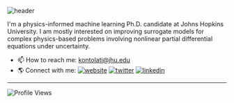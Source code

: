 ![header](https://capsule-render.vercel.app/api?type=waving&color=FFCCCC&height=180&section=header&text=Hi%20There!%20I'm%20Katiana%20✨%20&fontSize=30&fontColor=FFFFFF&animation=FadeIn&fontAlignY=38&&descAlignY=80&descAlign=62)

I'm a physics-informed machine learning Ph.D. candidate at Johns Hopkins University. I am mostly interested on improving surrogate models for complex physics-based problems involving nonlinear partial differential equations under uncertainty.

- 📫 How to reach me: [kontolati@jhu.edu](mailto:kontolati@jhu.edu)
- 🌎 Connect with me: [![website](https://img.shields.io/badge/-@website-313131?style=flat&labelColor=313131&logo=safari&logoColor=white&color=313131)](https://www.katianakontolati.com/)  [![twitter](https://img.shields.io/badge/-@kontolati-313131?style=flat&labelColor=313131&logo=twitter&logoColor=white&color=313131)](https://twitter.com/kontolati)  [![linkedin](https://img.shields.io/badge/-@katiana-313131?style=flat&labelColor=313131&logo=LinkedIn&logoColor=white&color=313131)](https://www.linkedin.com/in/katiana-kontolati/)  

---

![Profile Views](https://komarev.com/ghpvc/?username=katiana22&style=flat&color=313131&label=views&labelColor=313131)


